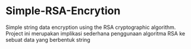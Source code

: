 # Simple-RSA-Encrytion
 Simple string data encryption using the RSA cryptographic algorithm.<br>
Project ini merupakan implikasi sederhana penggunaan algoritma RSA ke sebuat data yang berbentuk string
